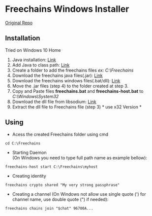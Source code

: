 # Freechains Windows Installer 

[Original Repo](https://github.com/Freechains/README) 

## Installation 

Tried on Windows 10 Home

1. Java installation: [Link](https://www.java.com/en/download/help/windows_manual_download.html)
2. Add Java to class path: [Link](https://docs.oracle.com/javase/tutorial/essential/environment/paths.html)
3. Create a folder to add the freechains files *ex: C:\Freechains*
4. Download the freechains java files(.jar): [Link](https://github.com/Freechains/README/releases/download/v0.8.6/freechains-v0.8.6.zip)
5. Download the freechains windows files(.bat/dll): [Link](https://github.com/brunocozendey/Freechains/tree/master/win_installer)
6. Move the .jar files (step 4) to the folder created at step 3. 
7. Copy and Paste files **freechains.bat** and **freechains-host.bat** to *C:\Windows\System32*
8. Download the dll file from libsodium: [Link](https://download.libsodium.org/libsodium/releases/)
9. Extract the dll file to Freechains file (step 3) * use x32 Version * 

## Using

- Acess the created Freechains folder using cmd 
```
cd C:\Freechains
```

- Starting Daemon  
(On Windows you need to type full path name as example bellow): 
```
freechains-host start C:\Freechains\myhost 
```
- Creating identity
```
freechains crypto shared "My very strong passphrase" 
```

- Creating a channel
(On Windows not allow use single quote (') for channel name, use double quote (") if needed):
```
freechains chains join "$chat" 96700A...
```
